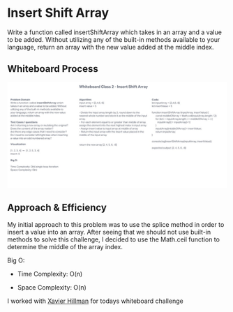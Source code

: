 # Insert Shift Array

Write a function  called insertShiftArray which takes in an array and a value to be added. Without utilizing any of the built-in methods available to your language, return an array with the new value added at the middle index.

## Whiteboard Process

![Insert Shift Array Whiteboard](insert-shift-array.jpg)

## Approach & Efficiency

My initial approach to this problem was to use the splice method in order to insert a value into an array. After seeing that we should not use built-in methods to solve this challenge, I decided to use the Math.ceil function to determine the middle of the array index.

Big O:

* Time Complexity: O(n)

* Space Complexity: O(n)

I worked with [Xavier Hillman](https://github.com/xhillman) for todays whiteboard challenge
